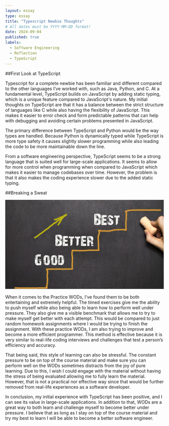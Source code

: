 ```yaml
---
layout: essay
type: essay
title: "Typescript Newbie Thoughts"
# All dates must be YYYY-MM-DD format!
date: 2024-09-04
published: true
labels:
  - Software Engineering
  - Reflection
  - TypeScript
---
```

##First Look at TypeScript

Typescript for a complete newbie has been familiar and different compared to the other languages I’ve worked with, such as Java, Python, and C. At a fundamental level, TypeScript builds on JavaScript by adding static typing, which is a unique feature compared to JavaScript's nature. My initial thoughts on TypeScript are that it has a balance between the strict structure of languages like C while also having the flexibility of JavaScript. This makes it easier to error check and form predictable patterns that can help with debugging and avoiding certain problems presented in JavaScript.

The primary difference between TypeScript and Python would be the way types are handled. Because Python is dynamically typed while TypeScript is more type safety it causes slightly slower programming while also leading the code to be more maintainable down the line. 

From a software engineering perspective, TypeScript seems to be a strong language that is suited well for large-scale applications. It seems to allow for more control when programming when compared to JavaScript which makes it easier to manage codebases over time. However, the problem is that it also makes the coding experience slower due to the added static typing.

##Breaking a Sweat

<img class="img-fluid" src="../img/improvement.jpg">

When it comes to the Practice WODs, I’ve found them to be both entertaining and
extremely helpful. The timed exercises give me the ability to push myself while also being able to learn how to perform well under pressure. They also give me a visible benchmark that allows me to try to make myself get better with each attempt. This would be compared to just random homework assignments where I would be trying to finish the assignment. With these practice WODs, I am also trying to improve and become a more efficient programmer. This method is effective because it is very similar to real-life coding interviews and challenges that test a person’s efficiency and accuracy. 

That being said, this style of learning can also be stressful. The constant pressure to be on top of the course material and make sure you can perform well on the WODs sometimes distracts from the joy of pure learning. Due to this, I wish I could engage with the material without having the stress of being evaluated allowing me to fully learn the material. However, that is not a practical nor effective way since that would be further removed from real-life experiences as a software developer.

In conclusion, my initial experience with TypeScript has been positive, and I can see its value in large-scale applications. In addition to that, WODs are a great way to both learn and challenge myself to become better under pressure. I believe that as long as I stay on top of the course material and try my best to learn I will be able to become a better software engineer.



